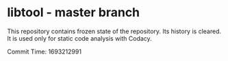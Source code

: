 # libtool - master branch

This repository contains frozen state of the repository.
Its history is cleared. It is used only for static code
analysis with Codacy.

Commit Time: 1693212991